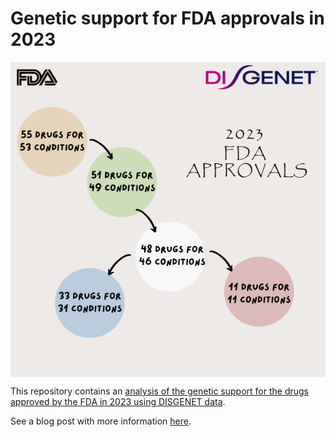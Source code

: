 # Genetic support for FDA approvals in 2023

 <div class="img-with-text">
   <img src='images/FDA_drugs_2023.png' align="center"   />

</div>

This repository contains an [analysis of the genetic support for the drugs approved by the FDA in 2023 using DISGENET data](https://jpinero.github.io/genetic-support-fda-approvals-2023/genetic_support_drugs_2023.html ). 

   
See a blog post with more information [here](https://www.medbioinformatics.com/2024/08/28/genetics-drug-discovery-clinical-trial-success/).

